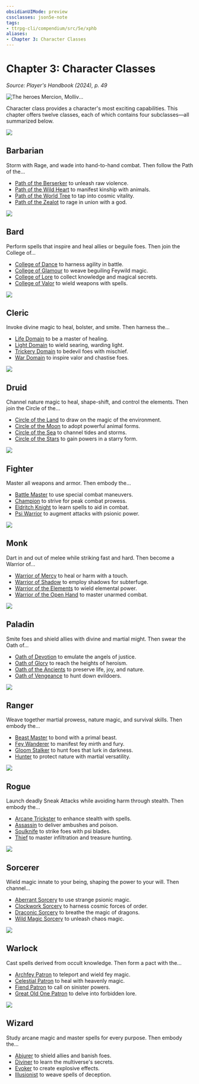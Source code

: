 ```yaml
---
obsidianUIMode: preview
cssclasses: json5e-note
tags:
- ttrpg-cli/compendium/src/5e/xphb
aliases:
- Chapter 3: Character Classes
---
```

# Chapter 3: Character Classes
*Source: Player's Handbook (2024), p. 49* 

![The heroes Mercion, Molliv...](Інструменти%20ДМ/CLI/books/players-handbook-2024/img/025-03-050-opening-art.webp#center "The heroes Mercion, Molliver, Strongheart, and Ringlerun protect a portal to another plane from diabolical invaders")

Character class provides a character's most exciting capabilities. This chapter offers twelve classes, each of which contains four subclasses—all summarized below.

![](Інструменти%20ДМ/CLI/books/players-handbook-2024/img/026-03-002-barbarian-symbol.webp#center)

## Barbarian

Storm with Rage, and wade into hand-to-hand combat. Then follow the Path of the...

- [Path of the Berserker](Інструменти%20ДМ/CLI/classes/barbarian-xphb-path-of-the-berserker-xphb.md) to unleash raw violence.  
- [Path of the Wild Heart](Інструменти%20ДМ/CLI/classes/barbarian-xphb-path-of-the-wild-heart-xphb.md) to manifest kinship with animals.  
- [Path of the World Tree](Інструменти%20ДМ/CLI/classes/barbarian-xphb-path-of-the-world-tree-xphb.md) to tap into cosmic vitality.  
- [Path of the Zealot](Інструменти%20ДМ/CLI/classes/barbarian-xphb-path-of-the-zealot-xphb.md) to rage in union with a god.  

![](Інструменти%20ДМ/CLI/books/players-handbook-2024/img/027-03-003-bard-symbol.webp#center)

## Bard

Perform spells that inspire and heal allies or beguile foes. Then join the College of...

- [College of Dance](Інструменти%20ДМ/CLI/classes/bard-xphb-college-of-dance-xphb.md) to harness agility in battle.  
- [College of Glamour](Інструменти%20ДМ/CLI/classes/bard-xphb-college-of-glamour-xphb.md) to weave beguiling Feywild magic.  
- [College of Lore](Інструменти%20ДМ/CLI/classes/bard-xphb-college-of-lore-xphb.md) to collect knowledge and magical secrets.  
- [College of Valor](Інструменти%20ДМ/CLI/classes/bard-xphb-college-of-valor-xphb.md) to wield weapons with spells.  

![](Інструменти%20ДМ/CLI/books/players-handbook-2024/img/028-03-004-cleric-symbol.webp#center)

## Cleric

Invoke divine magic to heal, bolster, and smite. Then harness the...

- [Life Domain](Інструменти%20ДМ/CLI/classes/cleric-xphb-life-domain-xphb.md) to be a master of healing.  
- [Light Domain](Інструменти%20ДМ/CLI/classes/cleric-xphb-light-domain-xphb.md) to wield searing, warding light.  
- [Trickery Domain](Інструменти%20ДМ/CLI/classes/cleric-xphb-trickery-domain-xphb.md) to bedevil foes with mischief.  
- [War Domain](Інструменти%20ДМ/CLI/classes/cleric-xphb-war-domain-xphb.md) to inspire valor and chastise foes.  

![](Інструменти%20ДМ/CLI/books/players-handbook-2024/img/029-03-005-druid-symbol.webp#center)

## Druid

Channel nature magic to heal, shape-shift, and control the elements. Then join the Circle of the...

- [Circle of the Land](Інструменти%20ДМ/CLI/classes/druid-xphb-circle-of-the-land-xphb.md) to draw on the magic of the environment.  
- [Circle of the Moon](Інструменти%20ДМ/CLI/classes/druid-xphb-circle-of-the-moon-xphb.md) to adopt powerful animal forms.  
- [Circle of the Sea](Інструменти%20ДМ/CLI/classes/druid-xphb-circle-of-the-sea-xphb.md) to channel tides and storms.  
- [Circle of the Stars](Інструменти%20ДМ/CLI/classes/druid-xphb-circle-of-the-stars-xphb.md) to gain powers in a starry form.  

![](Інструменти%20ДМ/CLI/books/players-handbook-2024/img/030-03-006-fighter-symbol.webp#center)

## Fighter

Master all weapons and armor. Then embody the...

- [Battle Master](Інструменти%20ДМ/CLI/classes/fighter-xphb-battle-master-xphb.md) to use special combat maneuvers.  
- [Champion](Інструменти%20ДМ/CLI/classes/fighter-xphb-champion-xphb.md) to strive for peak combat prowess.  
- [Eldritch Knight](Інструменти%20ДМ/CLI/classes/fighter-xphb-eldritch-knight-xphb.md) to learn spells to aid in combat.  
- [Psi Warrior](Інструменти%20ДМ/CLI/classes/fighter-xphb-psi-warrior-xphb.md) to augment attacks with psionic power.  

![](Інструменти%20ДМ/CLI/books/players-handbook-2024/img/031-03-007-monk-symbol.webp#center)

## Monk

Dart in and out of melee while striking fast and hard. Then become a Warrior of...

- [Warrior of Mercy](Інструменти%20ДМ/CLI/classes/monk-xphb-warrior-of-mercy-xphb.md) to heal or harm with a touch.  
- [Warrior of Shadow](Інструменти%20ДМ/CLI/classes/monk-xphb-warrior-of-shadow-xphb.md) to employ shadows for subterfuge.  
- [Warrior of the Elements](Інструменти%20ДМ/CLI/classes/monk-xphb-warrior-of-the-elements-xphb.md) to wield elemental power.  
- [Warrior of the Open Hand](Інструменти%20ДМ/CLI/classes/monk-xphb-warrior-of-the-open-hand-xphb.md) to master unarmed combat.  

![](Інструменти%20ДМ/CLI/books/players-handbook-2024/img/032-03-008-paladin-symbol.webp#center)

## Paladin

Smite foes and shield allies with divine and martial might. Then swear the Oath of...

- [Oath of Devotion](Інструменти%20ДМ/CLI/classes/paladin-xphb-oath-of-devotion-xphb.md) to emulate the angels of justice.  
- [Oath of Glory](Інструменти%20ДМ/CLI/classes/paladin-xphb-oath-of-glory-xphb.md) to reach the heights of heroism.  
- [Oath of the Ancients](Інструменти%20ДМ/CLI/classes/paladin-xphb-oath-of-the-ancients-xphb.md) to preserve life, joy, and nature.  
- [Oath of Vengeance](Інструменти%20ДМ/CLI/classes/paladin-xphb-oath-of-vengeance-xphb.md) to hunt down evildoers.  

![](Інструменти%20ДМ/CLI/books/players-handbook-2024/img/033-03-009-ranger-symbol.webp#center)

## Ranger

Weave together martial prowess, nature magic, and survival skills. Then embody the...

- [Beast Master](Інструменти%20ДМ/CLI/classes/ranger-xphb-beast-master-xphb.md) to bond with a primal beast.  
- [Fey Wanderer](Інструменти%20ДМ/CLI/classes/ranger-xphb-fey-wanderer-xphb.md) to manifest fey mirth and fury.  
- [Gloom Stalker](Інструменти%20ДМ/CLI/classes/ranger-xphb-gloom-stalker-xphb.md) to hunt foes that lurk in darkness.  
- [Hunter](Інструменти%20ДМ/CLI/classes/ranger-xphb-hunter-xphb.md) to protect nature with martial versatility.  

![](Інструменти%20ДМ/CLI/books/players-handbook-2024/img/034-03-010-rogue-symbol.webp#center)

## Rogue

Launch deadly Sneak Attacks while avoiding harm through stealth. Then embody the...

- [Arcane Trickster](Інструменти%20ДМ/CLI/classes/rogue-xphb-arcane-trickster-xphb.md) to enhance stealth with spells.  
- [Assassin](Інструменти%20ДМ/CLI/classes/rogue-xphb-assassin-xphb.md) to deliver ambushes and poison.  
- [Soulknife](Інструменти%20ДМ/CLI/classes/rogue-xphb-soulknife-xphb.md) to strike foes with psi blades.  
- [Thief](Інструменти%20ДМ/CLI/classes/rogue-xphb-thief-xphb.md) to master infiltration and treasure hunting.  

![](Інструменти%20ДМ/CLI/books/players-handbook-2024/img/035-03-011-sorcerer-symbol.webp#center)

## Sorcerer

Wield magic innate to your being, shaping the power to your will. Then channel...

- [Aberrant Sorcery](Інструменти%20ДМ/CLI/classes/sorcerer-xphb-aberrant-sorcery-xphb.md) to use strange psionic magic.  
- [Clockwork Sorcery](Інструменти%20ДМ/CLI/classes/sorcerer-xphb-clockwork-sorcery-xphb.md) to harness cosmic forces of order.  
- [Draconic Sorcery](Інструменти%20ДМ/CLI/classes/sorcerer-xphb-draconic-sorcery-xphb.md) to breathe the magic of dragons.  
- [Wild Magic Sorcery](Інструменти%20ДМ/CLI/classes/sorcerer-xphb-wild-magic-sorcery-xphb.md) to unleash chaos magic.  

![](Інструменти%20ДМ/CLI/books/players-handbook-2024/img/036-03-012-warlock-symbol.webp#center)

## Warlock

Cast spells derived from occult knowledge. Then form a pact with the...

- [Archfey Patron](Інструменти%20ДМ/CLI/classes/warlock-xphb-archfey-patron-xphb.md) to teleport and wield fey magic.  
- [Celestial Patron](Інструменти%20ДМ/CLI/classes/warlock-xphb-celestial-patron-xphb.md) to heal with heavenly magic.  
- [Fiend Patron](Інструменти%20ДМ/CLI/classes/warlock-xphb-fiend-patron-xphb.md) to call on sinister powers.  
- [Great Old One Patron](Інструменти%20ДМ/CLI/classes/warlock-xphb-great-old-one-patron-xphb.md) to delve into forbidden lore.  

![](Інструменти%20ДМ/CLI/books/players-handbook-2024/img/037-03-013-wizard-symbol.webp#center)

## Wizard

Study arcane magic and master spells for every purpose. Then embody the...

- [Abjurer](Інструменти%20ДМ/CLI/classes/wizard-xphb-abjurer-xphb.md) to shield allies and banish foes.  
- [Diviner](Інструменти%20ДМ/CLI/classes/wizard-xphb-diviner-xphb.md) to learn the multiverse's secrets.  
- [Evoker](Інструменти%20ДМ/CLI/classes/wizard-xphb-evoker-xphb.md) to create explosive effects.  
- [Illusionist](Інструменти%20ДМ/CLI/classes/wizard-xphb-illusionist-xphb.md) to weave spells of deception.
